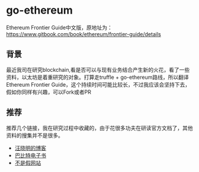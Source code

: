# go-ethereum
Ethereum Frontier Guide中文版，原地址为：https://www.gitbook.com/book/ethereum/frontier-guide/details

## 背景
最近我司在研究blockchain,看是否可以与现有业务结合产生新的火花，看了一些资料，以太坊是着重研究的对象。打算走truffle + go-ethereum路线，所以翻译Ethereum Frontier Guide，这个持续时间可能比较长，不过我应该会坚持下去，假如你同样有兴趣，可以Fork或者PR

## 推荐
推荐几个链接，我在研究过程中收藏的，由于花很多功夫在研读官方文档了，其他资料的搜集并不是很多。
* [汪晓明的博客](http://wangxiaoming.com/)
* [巴比特电子书](http://book.8btc.com/e_book)
* [不是假网站](http://me.tryblockchain.org/week20170404.html)
